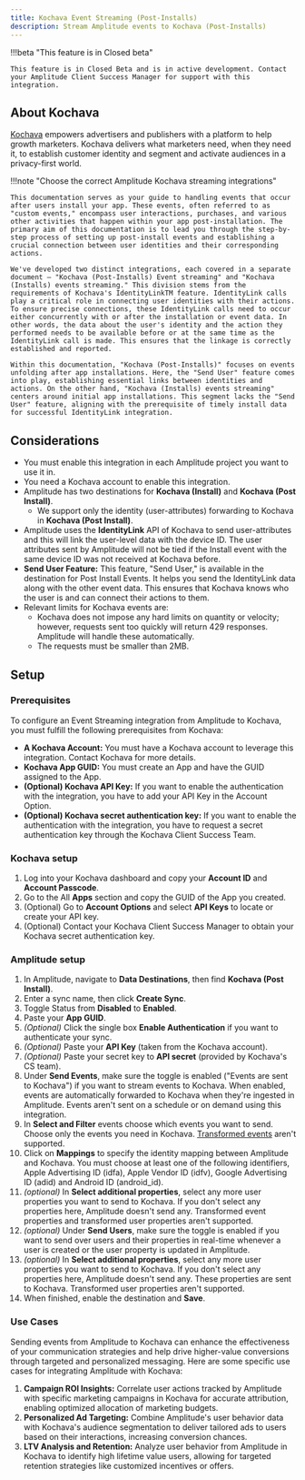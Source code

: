 ```yaml
---
title: Kochava Event Streaming (Post-Installs)
description: Stream Amplitude events to Kochava (Post-Installs)
---
```


!!!beta "This feature is in Closed beta"

    This feature is in Closed Beta and is in active development. Contact your Amplitude Client Success Manager for support with this integration.

## About Kochava
                                                                                                                                                                                                                                             
[Kochava](https://www.kochava.com) empowers advertisers and publishers with a platform to help growth marketers. Kochava delivers what marketers need, when they need it, to establish customer identity and segment and activate audiences in a privacy-first world.

!!!note "Choose the correct Amplitude Kochava streaming integrations"

    This documentation serves as your guide to handling events that occur after users install your app. These events, often referred to as "custom events," encompass user interactions, purchases, and various other activities that happen within your app post-installation. The primary aim of this documentation is to lead you through the step-by-step process of setting up post-install events and establishing a crucial connection between user identities and their corresponding actions.

    We've developed two distinct integrations, each covered in a separate document – "Kochava (Post-Installs) Event streaming" and "Kochava (Installs) events streaming." This division stems from the requirements of Kochava's IdentityLinkTM feature. IdentityLink calls play a critical role in connecting user identities with their actions. To ensure precise connections, these IdentityLink calls need to occur either concurrently with or after the installation or event data. In other words, the data about the user's identity and the action they performed needs to be available before or at the same time as the IdentityLink call is made. This ensures that the linkage is correctly established and reported.

    Within this documentation, "Kochava (Post-Installs)" focuses on events unfolding after app installations. Here, the "Send User" feature comes into play, establishing essential links between identities and actions. On the other hand, "Kochava (Installs) events streaming" centers around initial app installations. This segment lacks the "Send User" feature, aligning with the prerequisite of timely install data for successful IdentityLink integration.

## Considerations

- You must enable this integration in each Amplitude project you want to use it in.
- You need a Kochava account to enable this integration.
- Amplitude has two destinations for **Kochava (Install)** and **Kochava (Post Install)**.
  - We support only the identity (user-attributes) forwarding to Kochava in **Kochava (Post Install)**.
- Amplitude uses the **IdentityLink** API of Kochava to send user-attributes and this will link the user-level data with the device ID. The user attributes sent by Amplitude will not be tied if the Install event with the same device ID was not received at Kochava before.
- **Send User Feature:** This feature, "Send User," is available in the destination for Post Install Events. It helps you send the IdentityLink data along with the other event data. This ensures that Kochava knows who the user is and can connect their actions to them.
- Relevant limits for Kochava events are:
  - Kochava does not impose any hard limits on quantity or velocity; however, requests sent too quickly will return 429 responses. Amplitude will handle these automatically. 
  - The requests must be smaller than 2MB.

## Setup

### Prerequisites

To configure an Event Streaming integration from Amplitude to Kochava, you must fulfill the following prerequisites from Kochava:

- **A Kochava Account:** You must have a Kochava account to leverage this integration. Contact Kochava for more details.
- **Kochava App GUID:** You must create an App and have the GUID assigned to the App.
- **(Optional) Kochava API Key:** If you want to enable the authentication with the integration, you have to add your API Key in the Account Option.
- **(Optional) Kochava secret authentication key:** If you want to enable the authentication with the integration, you have to request a secret authentication key through the Kochava Client Success Team.

### Kochava setup

1. Log into your Kochava dashboard and copy your **Account ID** and **Account Passcode**.
2. Go to the All **Apps** section and copy the GUID of the App you created.
3. (Optional) Go to **Account Options** and select **API Keys** to locate or create your API key.
4. (Optional) Contact your Kochava Client Success Manager to obtain your Kochava secret authentication key.

### Amplitude setup

1. In Amplitude, navigate to **Data Destinations**, then find **Kochava (Post Install)**.
2. Enter a sync name, then click **Create Sync**.
3. Toggle Status from **Disabled** to **Enabled**.
4. Paste your **App GUID**.
5. *(Optional)* Click the single box **Enable Authentication** if you want to authenticate your sync.
6. *(Optional)* Paste your **API Key** (taken from the Kochava account).
7. *(Optional)* Paste your secret key to **API secret** (provided by Kochava's CS team).
8. Under **Send Events**, make sure the toggle is enabled ("Events are sent to Kochava") if you want to stream events to Kochava. When enabled, events are automatically forwarded to Kochava when they're ingested in Amplitude. Events aren't sent on a schedule or on demand using this integration.
9. In **Select and Filter** events choose which events you want to send. Choose only the events you need in Kochava. [Transformed events](https://help.amplitude.com/hc/en-us/articles/5913315221915-Transformations-Retroactively-modify-your-event-data-structure#:~:text=Amplitude%20Data's%20transformations%20feature%20allows,them%20to%20all%20historical%20data.) aren't supported.
10. Click on **Mappings** to specify the identity mapping between Amplitude and Kochava.  You must choose at least one of the following identifiers, Apple Advertising ID (idfa), Apple Vendor ID (idfv), Google Advertising ID (adid) and Android ID (android_id). 
11. *(optional)* In **Select additional properties**, select any more user properties you want to send to Kochava. If you don't select any properties here, Amplitude doesn't send any. Transformed event properties and transformed user properties aren't supported.
12. *(optional)* Under **Send Users**, make sure the toggle is enabled if you want to send over users and their properties in real-time whenever a user is created or the user property is updated in Amplitude.
13. *(optional)* In **Select additional properties**, select any more user properties you want to send to Kochava. If you don't select any properties here, Amplitude doesn't send any. These properties are sent to Kochava. Transformed user properties aren't supported.
14. When finished, enable the destination and **Save**.

### Use Cases

Sending events from Amplitude to Kochava can enhance the effectiveness of your communication strategies and help drive higher-value conversions through targeted and personalized messaging. Here are some specific use cases for integrating Amplitude with Kochava:

1) **Campaign ROI Insights:** Correlate user actions tracked by Amplitude with specific marketing campaigns in Kochava for accurate attribution, enabling optimized allocation of marketing budgets.
2) **Personalized Ad Targeting:** Combine Amplitude's user behavior data with Kochava's audience segmentation to deliver tailored ads to users based on their interactions, increasing conversion chances.
3) **LTV Analysis and Retention:** Analyze user behavior from Amplitude in Kochava to identify high lifetime value users, allowing for targeted retention strategies like customized incentives or offers.
